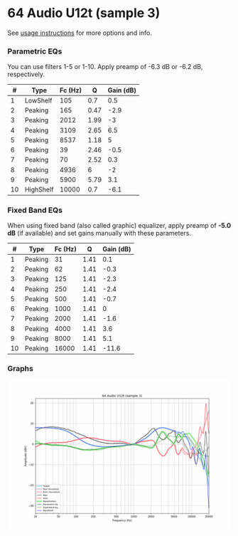 # 64 Audio U12t (sample 3)
See [usage instructions](https://github.com/jaakkopasanen/AutoEq#usage) for more options and info.

### Parametric EQs
You can use filters 1-5 or 1-10. Apply preamp of -6.3 dB or -6.2 dB, respectively.

|   # | Type      |   Fc (Hz) |    Q |   Gain (dB) |
|-----|-----------|-----------|------|-------------|
|   1 | LowShelf  |       105 | 0.7  |         0.5 |
|   2 | Peaking   |       165 | 0.47 |        -2.9 |
|   3 | Peaking   |      2012 | 1.99 |        -3   |
|   4 | Peaking   |      3109 | 2.65 |         6.5 |
|   5 | Peaking   |      8537 | 1.18 |         5   |
|   6 | Peaking   |        39 | 2.46 |        -0.5 |
|   7 | Peaking   |        70 | 2.52 |         0.3 |
|   8 | Peaking   |      4936 | 6    |        -2   |
|   9 | Peaking   |      5900 | 5.79 |         3.1 |
|  10 | HighShelf |     10000 | 0.7  |        -6.1 |

### Fixed Band EQs
When using fixed band (also called graphic) equalizer, apply preamp of **-5.0 dB** (if available) and set gains manually with these parameters.

|   # | Type    |   Fc (Hz) |    Q |   Gain (dB) |
|-----|---------|-----------|------|-------------|
|   1 | Peaking |        31 | 1.41 |         0.1 |
|   2 | Peaking |        62 | 1.41 |        -0.3 |
|   3 | Peaking |       125 | 1.41 |        -2.3 |
|   4 | Peaking |       250 | 1.41 |        -2.4 |
|   5 | Peaking |       500 | 1.41 |        -0.7 |
|   6 | Peaking |      1000 | 1.41 |         0   |
|   7 | Peaking |      2000 | 1.41 |        -1.6 |
|   8 | Peaking |      4000 | 1.41 |         3.6 |
|   9 | Peaking |      8000 | 1.41 |         5.1 |
|  10 | Peaking |     16000 | 1.41 |       -11.6 |

### Graphs
![](./64%20Audio%20U12t%20(sample%203).png)
